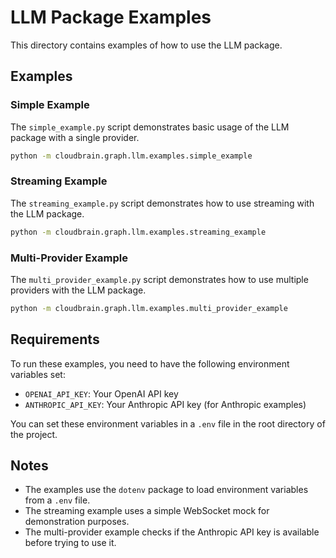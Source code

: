 # LLM Package Examples

This directory contains examples of how to use the LLM package.

## Examples

### Simple Example

The `simple_example.py` script demonstrates basic usage of the LLM package with a single provider.

```bash
python -m cloudbrain.graph.llm.examples.simple_example
```

### Streaming Example

The `streaming_example.py` script demonstrates how to use streaming with the LLM package.

```bash
python -m cloudbrain.graph.llm.examples.streaming_example
```

### Multi-Provider Example

The `multi_provider_example.py` script demonstrates how to use multiple providers with the LLM package.

```bash
python -m cloudbrain.graph.llm.examples.multi_provider_example
```

## Requirements

To run these examples, you need to have the following environment variables set:

- `OPENAI_API_KEY`: Your OpenAI API key
- `ANTHROPIC_API_KEY`: Your Anthropic API key (for Anthropic examples)

You can set these environment variables in a `.env` file in the root directory of the project.

## Notes

- The examples use the `dotenv` package to load environment variables from a `.env` file.
- The streaming example uses a simple WebSocket mock for demonstration purposes.
- The multi-provider example checks if the Anthropic API key is available before trying to use it. 